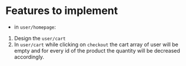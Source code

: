 # Features to implement
- in `user/homepage`:
1. Design the `user/cart`
2. In `user/cart` while clicking on `checkout` the cart array of user will be empty and for every id of the product the quantity will be decreased accordingly.
